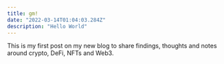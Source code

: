 ```yaml
---
title: gm!
date: "2022-03-14T01:04:03.284Z"
description: "Hello World"
---
```


This is my first post on my new blog to share findings, thoughts and notes around crypto, DeFi, NFTs and Web3.
